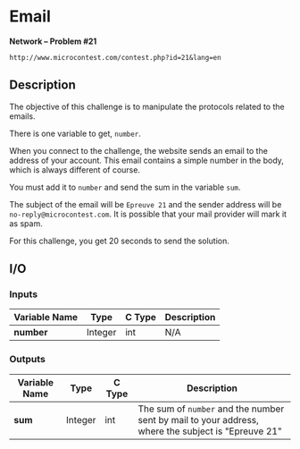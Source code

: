# Email

**Network – Problem #21**

`http://www.microcontest.com/contest.php?id=21&lang=en`


## Description

The objective of this challenge is to manipulate the protocols related to the
emails.

There is one variable to get, `number`.

When you connect to the challenge, the website sends an email to the address of
your account. This email contains a simple number in the body, which is always
different of course.

You must add it to `number` and send the sum in the variable `sum`.

The subject of the email will be `Epreuve 21` and the sender address will be
`no-reply@microcontest.com`. It is possible that your mail provider will mark it
as spam.

For this challenge, you get 20 seconds to send the solution.


## I/O

### Inputs

| Variable Name | Type    | C Type | Description |
| ------------- | ------- | ------ | ----------- |
| **number**    | Integer | int    | N/A         |

### Outputs

| Variable Name | Type    | C Type | Description                                                                                        |
| ------------- | ------- | ------ | -------------------------------------------------------------------------------------------------- |
| **sum**       | Integer | int    | The sum of `number` and the number sent by mail to your address, where the subject is "Epreuve 21" |
